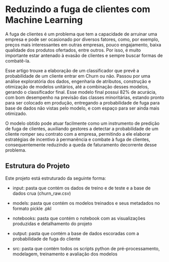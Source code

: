 # Reduzindo a fuga de clientes com Machine Learning

A fuga de clientes é um problema que tem a capacidade de arruinar uma empresa e pode ser ocasionado por diversos fatores, como, por exemplo, preços mais interessantes em outras empresas, pouco engajamento, baixa qualidade dos produtos ofertados, entre outros. Por isso, é muito importante estar antenado à evasão de clientes e sempre buscar formas de combatê-la.

Esse artigo trouxe a elaboração de um classificador que prevê a probabilidade de um cliente entrar em Churn ou não. Passou por uma análise exploratória dos dados, engenharia de atributos, construção e otimização de modelos unitários, até a combinação desses modelos, gerando o classificador final. Esse modelo final possui 82% de acurácia, com bom desempenho na previsão das classes minoritárias, estando pronto para ser colocado em produção, entregando a probabilidade de fuga para base de dados não vistas pelo modelo, e com espaço para ser ainda mais otimizado.

O modelo obtido pode atuar facilmente como um instrumento de predição de fuga de clientes, auxiliando gestores a detectar a probabilidade de um cliente romper seu contrato com a empresa, permitindo a ele elaborar estratégias de incentivo à permanência e combate à fuga de clientes, consequentemente reduzindo a queda de faturamento decorrente desse problema.

## Estrutura do Projeto

Este projeto está estruturado da seguinte forma:

* input: pasta que contém os dados de treino e de teste e a base de dados crua (churn_raw.csv)

* models: pasta que contém os modelos treinados e seus metadados no formato pickle .pkl

* notebooks: pasta que contém o notebook com as visualizações produzidas e detalhamento do projeto

* output: pasta que contém a base de dados escoradas com a probabilidade de fuga do cliente

* src: pasta que contém todos os scripts python de pré-processamento, modelagem, treinamento e avaliação dos modelos

